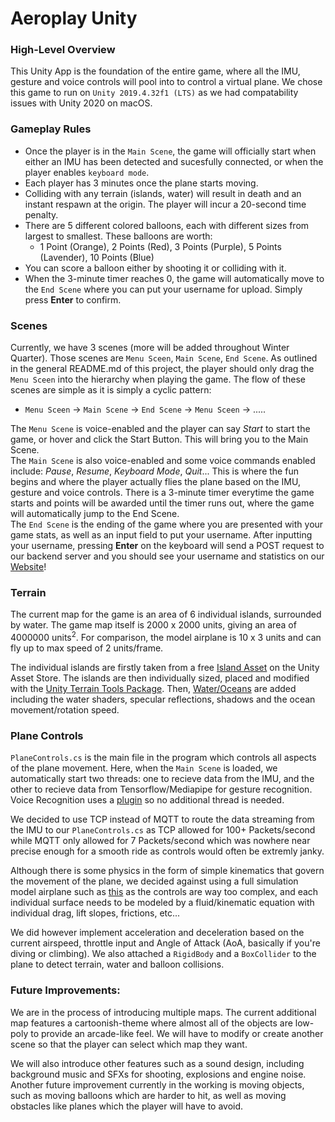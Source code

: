 # Aeroplay Unity
### High-Level Overview

This Unity App is the foundation of the entire game, where all the IMU, gesture and voice controls will pool into to control a virtual plane. We chose this game to run on `Unity 2019.4.32f1 (LTS)` as we had compatability issues with Unity 2020 on macOS.

### Gameplay Rules
- Once the player is in the `Main Scene`, the game will officially start when either an IMU has been detected and sucesfully connected, or when the player enables `keyboard mode`.
- Each player has 3 minutes once the plane starts moving.
- Colliding with any terrain (islands, water) will result in death and an instant respawn at the origin. The player will incur a 20-second time penalty.
- There are 5 different colored balloons, each with different sizes from largest to smallest. These balloons are worth: 
  - 1 Point (Orange), 2 Points (Red), 3 Points (Purple), 5 Points (Lavender), 10 Points (Blue)
- You can score a balloon either by shooting it or colliding with it.
- When the 3-minute timer reaches 0, the game will automatically move to the `End Scene` where you can put your username for upload. Simply press **Enter** to confirm. 

### Scenes
Currently, we have 3 scenes (more will be added throughout Winter Quarter). Those scenes are `Menu Sceen`,  `Main Scene`,  `End Scene`. As outlined in the general README.md of this project, the player should only drag the `Menu Sceen` into the hierarchy when playing the game. The flow of these scenes are simple as it is simply a cyclic pattern: <br>
 - `Menu Sceen` -> `Main Scene` -> `End Scene` -> `Menu Sceen`  -> .....

The `Menu Scene` is voice-enabled and the player can say *Start* to start the game, or hover and click the Start Button. This will bring you to the Main Scene.<br>
The `Main Scene` is also voice-enabled and some voice commands enabled include: *Pause*, *Resume*, *Keyboard Mode*, *Quit*... This is where the fun begins and where the player actually flies the plane based on the IMU, gesture and voice controls. There is a 3-minute timer everytime the game starts and points will be awarded until the timer runs out, where the game will automatically jump to the End Scene. <br>
The `End Scene` is the ending of the game where you are presented with your game stats, as well as an input field to put your username. After inputting your username, pressing **Enter** on the keyboard will send a POST request to our backend server and you should see your username and statistics on our [Website](aeroplay.online)!


### Terrain 
The current map for the game is an area of 6 individual islands, surrounded by water. The game map itself is 2000 x 2000 units, giving an area of 4000000 units<sup>2</sup>. For comparison, the model airplane is 10 x 3 units and can fly up to max speed of 2 units/frame.

The individual islands are firstly taken from a free [Island Asset](https://assetstore.unity.com/packages/3d/environments/landscapes/free-island-collection-104753) on the Unity Asset Store. The islands are then individually sized, placed and modified with the [Unity Terrain Tools Package](https://docs.unity3d.com/Manual/terrain-Tools.html). Then, [Water/Oceans](https://assetstore.unity.com/packages/vfx/shaders/nvjob-water-shaders-v2-x-149916) are added including the water shaders, specular reflections, shadows and the ocean movement/rotation speed. 

### Plane Controls
`PlaneControls.cs` is the main file in the program which controls all aspects of the plane movement. Here, when the `Main Scene` is loaded, we automatically start two threads: one to recieve data from the IMU, and the other to recieve data from Tensorflow/Mediapipe for gesture recognition. Voice Recognition uses a [plugin](https://github.com/oshoham/UnityGoogleStreamingSpeechToText) so no additional thread is needed. 

We decided to use TCP instead of MQTT to route the data streaming from the IMU to our `PlaneControls.cs` as TCP allowed for 100+ Packets/second while MQTT only allowed for 7 Packets/second which was nowhere near precise enough for a smooth ride as controls would often be extremly janky.

Although there is some physics in the form of simple kinematics that govern the movement of the plane, we decided against using a full simulation model airplane such as [this](https://github.com/gasgiant/Aircraft-Physics) as the controls are way too complex, and each individual surface needs to be modeled by a fluid/kinematic equation with individual drag, lift slopes, frictions, etc...  <br>

We did however implement acceleration and deceleration based on the current airspeed, throttle input and Angle of Attack (AoA, basically if you're diving or climbing). We also attached a `RigidBody` and a `BoxCollider` to the plane to detect terrain, water and balloon collisions. 


### Future Improvements:
We are in the process of introducing multiple maps. The current additional map features a cartoonish-theme where almost all of the objects are low-poly to provide an arcade-like feel. We will have to modify or create another scene so that the player can select which map they want. 

We will also introduce other features such as a sound design, including background music and SFXs for shooting, explosions and engine noise. Another future improvement currently in the working is moving objects, such as moving balloons which are harder to hit, as well as moving obstacles like planes which the player will have to avoid. 
